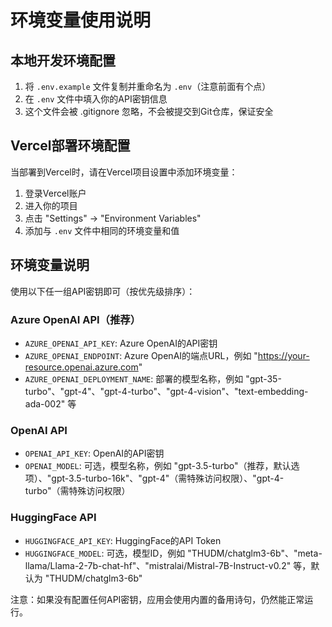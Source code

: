 # 环境变量使用说明

## 本地开发环境配置

1. 将 `.env.example` 文件复制并重命名为 `.env`（注意前面有个点）
2. 在 `.env` 文件中填入你的API密钥信息
3. 这个文件会被 .gitignore 忽略，不会被提交到Git仓库，保证安全

## Vercel部署环境配置

当部署到Vercel时，请在Vercel项目设置中添加环境变量：

1. 登录Vercel账户
2. 进入你的项目
3. 点击 "Settings" -> "Environment Variables"
4. 添加与 `.env` 文件中相同的环境变量和值

## 环境变量说明

使用以下任一组API密钥即可（按优先级排序）：

### Azure OpenAI API（推荐）
- `AZURE_OPENAI_API_KEY`: Azure OpenAI的API密钥
- `AZURE_OPENAI_ENDPOINT`: Azure OpenAI的端点URL，例如 "https://your-resource.openai.azure.com"
- `AZURE_OPENAI_DEPLOYMENT_NAME`: 部署的模型名称，例如 "gpt-35-turbo"、"gpt-4"、"gpt-4-turbo"、"gpt-4-vision"、"text-embedding-ada-002" 等

### OpenAI API
- `OPENAI_API_KEY`: OpenAI的API密钥
- `OPENAI_MODEL`: 可选，模型名称，例如 "gpt-3.5-turbo"（推荐，默认选项）、"gpt-3.5-turbo-16k"、"gpt-4"（需特殊访问权限）、"gpt-4-turbo"（需特殊访问权限）

### HuggingFace API
- `HUGGINGFACE_API_KEY`: HuggingFace的API Token
- `HUGGINGFACE_MODEL`: 可选，模型ID，例如 "THUDM/chatglm3-6b"、"meta-llama/Llama-2-7b-chat-hf"、"mistralai/Mistral-7B-Instruct-v0.2" 等，默认为 "THUDM/chatglm3-6b"

注意：如果没有配置任何API密钥，应用会使用内置的备用诗句，仍然能正常运行。
